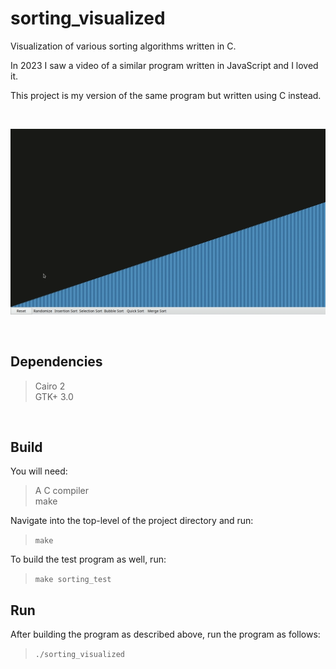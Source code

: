 # sorting_visualized
Visualization of various sorting algorithms written in C.

In 2023 I saw a video of a similar program written in JavaScript and I loved it.

This project is my version of the same program but written using C instead.

<br>

![screenshot](./screenshots/sorting_visualized.png)

<br>

## Dependencies

>Cairo 2  
GTK+ 3.0

<br>

## Build

You will need:

>A C compiler  
make

Navigate into the top-level of the project directory and run:

>```make```

To build the test program as well, run:

>```make sorting_test```

## Run

After building the program as described above, run the program as follows:

>```./sorting_visualized```
